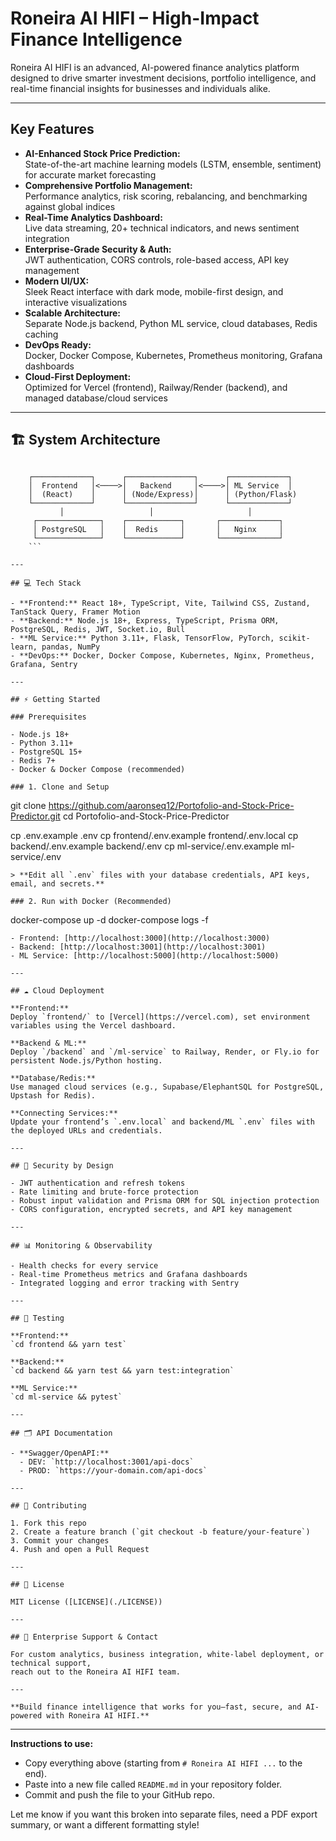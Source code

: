 # Roneira AI HIFI – High-Impact Finance Intelligence

Roneira AI HIFI is an advanced, AI-powered finance analytics platform designed to drive smarter investment decisions, portfolio intelligence, and real-time financial insights for businesses and individuals alike.

---

## Key Features

- **AI-Enhanced Stock Price Prediction:**  
  State-of-the-art machine learning models (LSTM, ensemble, sentiment) for accurate market forecasting  
- **Comprehensive Portfolio Management:**  
  Performance analytics, risk scoring, rebalancing, and benchmarking against global indices  
- **Real-Time Analytics Dashboard:**  
  Live data streaming, 20+ technical indicators, and news sentiment integration  
- **Enterprise-Grade Security & Auth:**  
  JWT authentication, CORS controls, role-based access, API key management  
- **Modern UI/UX:**  
  Sleek React interface with dark mode, mobile-first design, and interactive visualizations  
- **Scalable Architecture:**  
  Separate Node.js backend, Python ML service, cloud databases, Redis caching  
- **DevOps Ready:**  
  Docker, Docker Compose, Kubernetes, Prometheus monitoring, Grafana dashboards  
- **Cloud-First Deployment:**  
  Optimized for Vercel (frontend), Railway/Render (backend), and managed database/cloud services

---

## 🏗️ System Architecture

```

    ┌─────────────┐      ┌───────────────┐      ┌─────────────┐
    │  Frontend   │<────>│   Backend     │<────>│ ML Service  │
    │  (React)    │      │ (Node/Express)│      │ (Python/Flask)
    └─────────────┘      └───────────────┘      └─────────────┘
           │                   │                     │
     ┌──────────────┐    ┌────────────┐       ┌─────────────┐
     │ PostgreSQL   │    │  Redis     │       │   Nginx     │
     └──────────────┘    └────────────┘       └─────────────┘
    ```

---

## 💻 Tech Stack

- **Frontend:** React 18+, TypeScript, Vite, Tailwind CSS, Zustand, TanStack Query, Framer Motion
- **Backend:** Node.js 18+, Express, TypeScript, Prisma ORM, PostgreSQL, Redis, JWT, Socket.io, Bull
- **ML Service:** Python 3.11+, Flask, TensorFlow, PyTorch, scikit-learn, pandas, NumPy
- **DevOps:** Docker, Docker Compose, Kubernetes, Nginx, Prometheus, Grafana, Sentry

---

## ⚡ Getting Started

### Prerequisites

- Node.js 18+
- Python 3.11+
- PostgreSQL 15+
- Redis 7+
- Docker & Docker Compose (recommended)

### 1. Clone and Setup

```

git clone https://github.com/aaronseq12/Portofolio-and-Stock-Price-Predictor.git
cd Portofolio-and-Stock-Price-Predictor

cp .env.example .env
cp frontend/.env.example frontend/.env.local
cp backend/.env.example backend/.env
cp ml-service/.env.example ml-service/.env

```
> **Edit all `.env` files with your database credentials, API keys, email, and secrets.**

### 2. Run with Docker (Recommended)

```

docker-compose up -d
docker-compose logs -f

```
- Frontend: [http://localhost:3000](http://localhost:3000)
- Backend: [http://localhost:3001](http://localhost:3001)
- ML Service: [http://localhost:5000](http://localhost:5000)

---

## ☁️ Cloud Deployment

**Frontend:**  
Deploy `frontend/` to [Vercel](https://vercel.com), set environment variables using the Vercel dashboard.

**Backend & ML:**  
Deploy `/backend` and `/ml-service` to Railway, Render, or Fly.io for persistent Node.js/Python hosting.

**Database/Redis:**  
Use managed cloud services (e.g., Supabase/ElephantSQL for PostgreSQL, Upstash for Redis).

**Connecting Services:**  
Update your frontend’s `.env.local` and backend/ML `.env` files with the deployed URLs and credentials.

---

## 🔐 Security by Design

- JWT authentication and refresh tokens
- Rate limiting and brute-force protection
- Robust input validation and Prisma ORM for SQL injection protection
- CORS configuration, encrypted secrets, and API key management

---

## 📊 Monitoring & Observability

- Health checks for every service
- Real-time Prometheus metrics and Grafana dashboards
- Integrated logging and error tracking with Sentry

---

## 🧪 Testing

**Frontend:**  
`cd frontend && yarn test`

**Backend:**  
`cd backend && yarn test && yarn test:integration`

**ML Service:**  
`cd ml-service && pytest`

---

## 🗂️ API Documentation

- **Swagger/OpenAPI:**  
  - DEV: `http://localhost:3001/api-docs`
  - PROD: `https://your-domain.com/api-docs`

---

## 🤝 Contributing

1. Fork this repo
2. Create a feature branch (`git checkout -b feature/your-feature`)
3. Commit your changes
4. Push and open a Pull Request

---

## 📄 License

MIT License ([LICENSE](./LICENSE))

---

## 🏢 Enterprise Support & Contact

For custom analytics, business integration, white-label deployment, or technical support,  
reach out to the Roneira AI HIFI team.

---

**Build finance intelligence that works for you—fast, secure, and AI-powered with Roneira AI HIFI.**
```


***

**Instructions to use:**

- Copy everything above (starting from `# Roneira AI HIFI ...` to the end).
- Paste into a new file called `README.md` in your repository folder.
- Commit and push the file to your GitHub repo.

Let me know if you want this broken into separate files, need a PDF export summary, or want a different formatting style!

